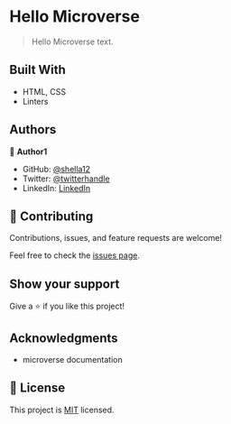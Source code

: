 # Hello Microverse

> Hello Microverse text.


## Built With

- HTML, CSS
- Linters

## Authors

👤 **Author1**

- GitHub: [@shella12](https://github.com/githubhandle)
- Twitter: [@twitterhandle](https://twitter.com/twitterhandle)
- LinkedIn: [LinkedIn](https://linkedin.com/in/linkedinhandle)

## 🤝 Contributing

Contributions, issues, and feature requests are welcome!

Feel free to check the [issues page](../../issues/).

## Show your support

Give a ⭐️ if you like this project!

## Acknowledgments

- microverse documentation

## 📝 License

This project is [MIT](./MIT.md) licensed.
